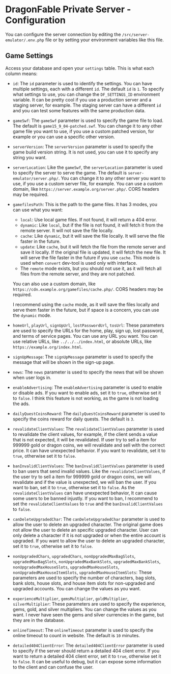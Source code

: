 
# DragonFable Private Server - Configuration

You can configure the server connection by editing the `/src/server-emulator/.env.php` file or by setting your environment variables like this file.

## Game Settings

Access your database and open your `settings` table. This is what each column means:

- `id`: The `id` parameter is used to identify the settings. You can have multiple settings, each with a different `id`. The default `id` is `1`. To specify what settings to use, you can change the `DF_SETTINGS_ID` environment variable. It can be pretty cool if you use a production server and a staging server, for example. The staging server can have a different `id` and you can test some features with the same production data.

- `gameSwf`: The `gameSwf` parameter is used to specify the game file to load. The default is `game15_9_04-patched.swf`. You can change it to any other game file you want to use, if you use a custom patched version, for example or you can use a specific other version.

- `serverVersion`: The `serverVersion` parameter is used to specify the game build version string. It is not used, you can use it to specify any string you want.

- `serverLocation`: Like the `gameSwf`, the `serverLocation` parameter is used to specify the server to serve the game. The default is `server-emulator/server.php/`. You can change it to any other server you want to use, if you use a custom server file, for example. You can use a custom domain, like `https://server.example.org/server.php/`. CORS headers may be required.

- `gamefilesPath`: This is the path to the game files. It has 3 modes, you can use what you want:
    - `local`: Use local game files. If not found, it will return a 404 error.
    - `dynamic`: Like `local`, but if the file is not found, it will fetch it from the remote server. It will not save the file locally.
    - `cache`: Like `dynamic`, but it will save the file locally. It will serve the file faster in the future.
    - `update`: Like `cache`, but it will fetch the file from the remote server and save it locally. If the original file is updated, it will fetch the new file. It will serve the file faster in the future if you use `cache`. This mode is used when `convert` dev-tool is used only with interface.
    - The `remote` mode exists, but you should not use it, as it will fetch all files from the remote server, and they are not patched.

    You can also use a custom domain, like `https://cdn.example.org/gamefiles/cache.php/`. CORS headers may be required.

    I recommend using the `cache` mode, as it will save the files locally and serve them faster in the future, but if space is a concern, you can use the `dynamic` mode.

- `homeUrl`, `playUrl`, `signUpUrl`, `lostPasswordUrl`, `tosUrl`: These parameters are used to specify the URLs for the home, play, sign up, lost password, and terms of service pages. You can use any URL you want. You can use relative URLs, like `../../../index.html`, or absolute URLs, like `https://example.org/index.html`.

- `signUpMessage`: The `signUpMessage` parameter is used to specify the message that will be shown in the sign-up page.

- `news`: The `news` parameter is used to specify the news that will be shown when user logs in.

- `enableAdvertising`: The `enableAdvertising` parameter is used to enable or disable ads. If you want to enable ads, set it to `true`, otherwise set it to `false`. I think this feature is not working, as the game is not loading the ads.

- `dailyQuestCoinsReward`: The `dailyQuestCoinsReward` parameter is used to specify the coins reward for daily quests. The default is `3`.

- `revalidateClientValues`: The `revalidateClientValues` parameter is used to revalidate the client values, for example, if the client sends a value that is not expected, it will be revalidated. If user try to sell a item for 999999 gold or dragon coins, we will revalidate and sell with the correct price. It can have unexpected behavior. If you want to revalidate, set it to `true`, otherwise set it to `false`.

- `banInvalidClientValues`: The `banInvalidClientValues` parameter is used to ban users that send invalid values. Like the `revalidateClientValues`, if the user try to sell a item for 999999 gold or dragon coins, we will revalidate and if the value is unexpected, we will ban the user. If you want to ban, set it to `true`, otherwise set it to `false`. As the `revalidateClientValues` can have unexpected behavior, It can cause some users to be banned injustly. If you want to ban, I recommend to set the `revalidateClientValues` to `true` and the `banInvalidClientValues` to `false`.

- `canDeleteUpgradedChar`: The `canDeleteUpgradedChar` parameter is used to allow the user to delete an upgraded character. The original game does not allow the user to delete an specific upgraded character. User can only delete a character if it is not upgraded or when the entire account is upgraded. If you want to allow the user to delete an upgraded character, set it to `true`, otherwise set it to `false`.

- `nonUpgradedChars`, `upgradedChars`, `nonUpgradedMaxBagSlots`, `upgradedMaxBagSlots`, `nonUpgradedMaxBankSlots`, `upgradedMaxBankSlots`, `nonUpgradedMaxHouseSlots`, `upgradedMaxHouseSlots`, `nonUpgradedMaxHouseItemSlots`, `upgradedMaxHouseItemSlots`: These parameters are used to specify the number of characters, bag slots, bank slots, house slots, and house item slots for non-upgraded and upgraded accounts. You can change the values as you want.

- `experienceMultiplier`, `gemsMultiplier`, `goldMultiplier`, `silverMultiplier`: These parameters are used to specify the experience, gems, gold, and silver multipliers. You can change the values as you want. I never have seen the gems and silver currencies in the game, but they are in the database.

- `onlineTimeout`: The `onlineTimeout` parameter is used to specify the online timeout to count in website. The default is `10` minutes.

- `detailed404ClientError`: The `detailed404ClientError` parameter is used to specify if the server should return a detailed 404 client error. If you want to return a detailed 404 client error, set it to `true`, otherwise set it to `false`. It can be useful to debug, but it can expose some information to the client and can confuse the user.

